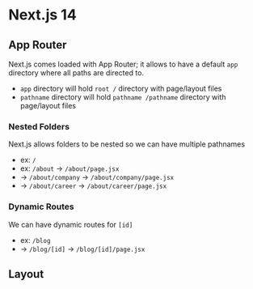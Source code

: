 # Next.js 14 

## App Router 
Next.js comes loaded with App Router; it allows to have a default `app` directory where all paths are directed to. 
- `app` directory will hold `root /` directory with page/layout files 
- `pathname` directory will hold `pathname /pathname` directory with page/layout files 

### Nested Folders 
Next.js allows folders to be nested so we can have multiple pathnames 
- ex: `/`
- ex: `/about` -> `/about/page.jsx`
- -> `/about/company` -> `/about/company/page.jsx` 
- -> `/about/career` -> `/about/career/page.jsx` 

### Dynamic Routes 
We can have dynamic routes for `[id]` 
- ex: `/blog` 
- -> `/blog/[id]` -> `/blog/[id]/page.jsx` 

## Layout 
